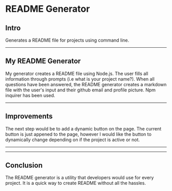 # README Generator


## Intro
Generates a README file for projects using command line. 

-----

## My README Generator
My generator creates a README file using Node.js. The user fills all information through prompts (i.e what is your project name?). When all questions have been answered, the README generator creates a markdown file with the user's input and their github email and profile picture. Npm inquirer has been used.

------

## Improvements
The next step would be to add a dynamic button on the page. The current button is just appened to the page, however I would like the button to dynamically change depending on if the project is active or not. 

------
------
## Conclusion 
The README generator is a utility that developers would use for every project. It is a quick way to create README without all the hassles. 